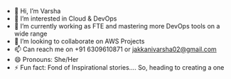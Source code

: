- 👋 Hi, I’m Varsha
- 👀 I’m interested in Cloud & DevOps
- 🌱 I’m currently working as FTE and mastering more DevOps tools on a wide range
- 💞️ I’m looking to collaborate on AWS Projects
- 📫 Can reach me on +91 6309610871 or jakkanivarsha02@gmail.com
- 😄 Pronouns: She/Her
- ⚡ Fun fact: Fond of Inspirational stories.... So, heading to creating a one 

<!---
Vrshuu/Vrshuu is a ✨ special ✨ repository because its `README.md` (this file) appears on your GitHub profile.
You can click the Preview link to take a look at your changes.
--->
